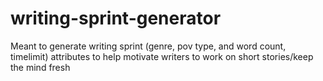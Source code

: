 # writing-sprint-generator
Meant to generate writing sprint (genre, pov type, and word count, timelimit) attributes to help motivate writers to work on short stories/keep the mind fresh
